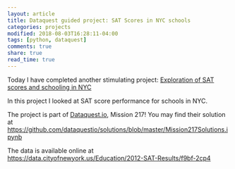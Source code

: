 ```yaml
---
layout: article
title: Dataquest guided project: SAT Scores in NYC schools
categories: projects
modified: 2018-08-03T16:28:11-04:00
tags: [python, dataquest]
comments: true
share: true
read_time: true
---
```



Today I have completed another stimulating project: [Exploration of SAT scores and schooling in NYC](https://github.com/nahusznaj/Dataquest_Mission217_SAT_scores_NYC/blob/master/Schools.ipynb)

In this project I looked at SAT score performance for schools in NYC.

The project is part of [Dataquest.io](), Mission 217! You may find their solution at https://github.com/dataquestio/solutions/blob/master/Mission217Solutions.ipynb

The data is available online at https://data.cityofnewyork.us/Education/2012-SAT-Results/f9bf-2cp4

